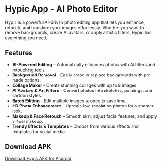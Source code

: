 # Hypic App - AI Photo Editor  

Hypic is a powerful AI-driven photo editing app that lets you enhance, retouch, and transform your images effortlessly. Whether you want to remove backgrounds, create AI avatars, or apply artistic filters, Hypic has everything you need.  

## Features  

- **AI-Powered Editing** – Automatically enhances photos with AI filters and retouching tools.  
- **Background Removal** – Easily erase or replace backgrounds with pre-made options.  
- **Collage Maker** – Create stunning collages with up to 9 images.  
- **AI Avatars & Art Filters** – Convert photos into sketches, paintings, and cartoon styles.  
- **Batch Editing** – Edit multiple images at once to save time.  
- **HD Photo Enhancement** – Upscale low-resolution photos for a sharper look.  
- **Makeup & Face Retouch** – Smooth skin, adjust facial features, and apply virtual makeup.  
- **Trendy Effects & Templates** – Choose from various effects and templates for social media.  

## Download APK 

[Download Hypic APK for Android](https://hypicapp.org/)
